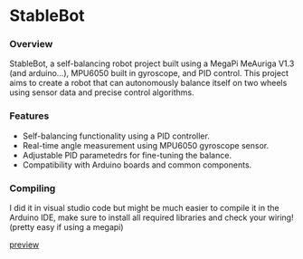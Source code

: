 # StableBot
### Overview

StableBot, a self-balancing robot project built using a MegaPi MeAuriga V1.3 (and arduino...), MPU6050 built in gyroscope, and PID control. This project aims to create a robot that can autonomously balance itself on two wheels using sensor data and precise control algorithms.

### Features

- Self-balancing functionality using a PID controller.
- Real-time angle measurement using MPU6050 gyroscope sensor.
- Adjustable PID parametedrs for fine-tuning the balance.
- Compatibility with Arduino boards and common components.

### Compiling

I did it in visual studio code but might be much easier to compile it in the Arduino IDE, make sure to install all required libraries and check your wiring! (pretty easy if using a megapi)

[preview](https://github.com/AlmartDev/StableBot/blob/main/preview.jpg)
